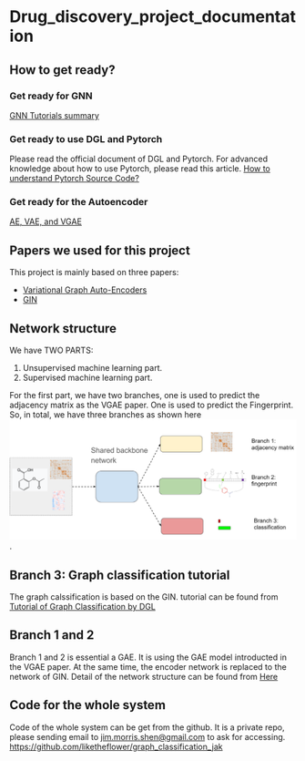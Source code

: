 # Drug_discovery_project_documentation

## How to get ready?  
### Get ready for GNN  
[GNN Tutorials summary](https://medium.com/@jim.morris.shen/graph-neural-networks-5df67d78f262?source=friends_link&sk=7158f6cc1ba9931a5e2b4d1f81447ed0)

### Get ready to use DGL and Pytorch  
Please read the official document of DGL and Pytorch. 
For advanced knowledge about how to use Pytorch, please read this article.
[How to understand Pytorch Source Code?](https://medium.com/@jim.morris.shen/how-to-understand-pytorch-source-code-1fdbdbbf007e)

### Get ready for the Autoencoder  
[AE, VAE, and VGAE](https://medium.com/@jim.morris.shen/ae-vae-and-vgae-79802b6fe0af?source=friends_link&sk=20eb11c53ea7efc3b71e91e85f3cc219)

## Papers we used for this project  
This project is mainly based on three papers:
- [Variational Graph Auto-Encoders](https://arxiv.org/abs/1611.07308)
- [GIN](https://arxiv.org/abs/1810.00826)

## Network structure  
We have TWO PARTS:
1. Unsupervised machine learning part.
2. Supervised machine learning part.  

For the first part, we have two branches, one is used to predict the adjacency matrix as the VGAE paper. One is used to predict the Fingerprint.
So, in total, we have three branches as shown here ![network architecture](./network_structure.png).


## Branch 3: Graph classification tutorial  
The graph calssification is based on the GIN. tutorial can be found from [Tutorial of Graph Classification by DGL](https://medium.com/@jim.morris.shen/tutorial-of-graph-classification-by-dgl-75baa9478c16?source=friends_link&sk=44b0c49061390ab9ae946f1b8b9a0f6e)

## Branch 1 and 2 
Branch 1 and 2 is essential a GAE. It is using the GAE model introducted in the VGAE paper. At the same time, the encoder network is replaced to the network of GIN.
Detail of the network structure can be found from [Here](https://docs.google.com/presentation/d/1QVJ7PIigq2_PYAqfscvivH7Qml0zFtXLm0Vl30Kcg78/edit?usp=sharing)

## Code for the whole system  
Code of the whole system can be get from the github. It is a private repo, please sending email to jim.morris.shen@gmail.com to ask for accessing.
https://github.com/liketheflower/graph_classification_jak
